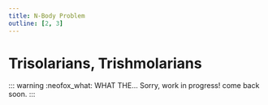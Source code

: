 ```yaml
---
title: N-Body Problem
outline: [2, 3]
---
```


# Trisolarians, Trishmolarians

::: warning :neofox_what: WHAT THE...
Sorry, work in progress! come back soon.
:::

